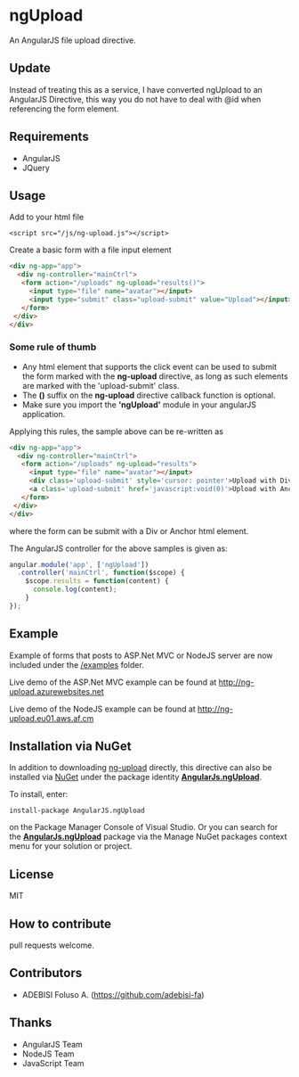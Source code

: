 # ngUpload

An AngularJS file upload directive.  

## Update

Instead of treating this as a service, I have converted ngUpload to 
an AngularJS Directive, this way you do not have to deal with @id when referencing the form element.  

## Requirements

* AngularJS
* JQuery

## Usage

Add to your html file

```
<script src="/js/ng-upload.js"></script>
```

Create a basic form with a file input element

``` html
<div ng-app="app">
  <div ng-controller="mainCtrl">
   <form action="/uploads" ng-upload="results()"> 
     <input type="file" name="avatar"></input>
     <input type="submit" class="upload-submit" value="Upload"></input>
   </form>
 </div>
</div>
```

### Some rule of thumb

* Any html element that supports the click event can be used to submit the form marked with the __ng-upload__ directive, as long as such elements are marked with the 'upload-submit' class.
* The __()__ suffix on the __ng-upload__ directive callback function is optional.
* Make sure you import the __'ngUpload'__ module in your angularJS application.

Applying this rules, the sample above can be re-written as

``` html
<div ng-app="app">
  <div ng-controller="mainCtrl">
   <form action="/uploads" ng-upload="results"> 
     <input type="file" name="avatar"></input>
     <div class='upload-submit' style='cursor: pointer'>Upload with Div</div> &bull;
     <a class='upload-submit' href='javascript:void(0)'>Upload with Anchor</a>
   </form>
 </div>
</div>
```
where the form can be submit with a Div or Anchor html element.

The AngularJS controller for the above samples is given as:

``` js
angular.module('app', ['ngUpload'])
  .controller('mainCtrl', function($scope) {
    $scope.results = function(content) {
      console.log(content);
    }  
});
```

## Example

Example of forms that posts to ASP.Net MVC or NodeJS server are now included under the [/examples](https://github.com/adebisi-fa/ngUpload/tree/master/examples) folder.

Live demo of the ASP.Net MVC example can be found at http://ng-upload.azurewebsites.net  

Live demo of the NodeJS example can be found at http://ng-upload.eu01.aws.af.cm

## Installation via NuGet

In addition to downloading [ng-upload](https://github.com/twilson63/ngUpload/zipball/master) directly, this directive can also be installed via [NuGet](http://www.nuget.org) under the package identity [__AngularJs.ngUpload__](https://nuget.org/packages/AngularJS.ngUpload/).  

To install, enter:
```
install-package AngularJS.ngUpload
```
on the Package Manager Console of Visual Studio. Or you can search for the [__AngularJs.ngUpload__](https://nuget.org/packages/AngularJS.ngUpload/) package via the Manage NuGet packages context menu for your solution or project.

## License

MIT

## How to contribute

pull requests welcome.

## Contributors

* ADEBISI Foluso A. (https://github.com/adebisi-fa)

## Thanks

* AngularJS Team
* NodeJS Team
* JavaScript Team
